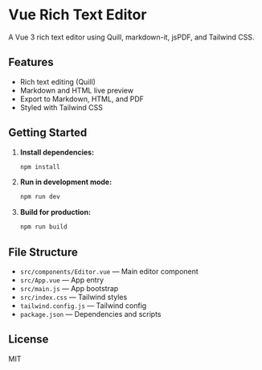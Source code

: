 # Vue Rich Text Editor

A Vue 3 rich text editor using Quill, markdown-it, jsPDF, and Tailwind CSS.

## Features

- Rich text editing (Quill)
- Markdown and HTML live preview
- Export to Markdown, HTML, and PDF
- Styled with Tailwind CSS

## Getting Started

1. **Install dependencies:**
   ```bash
   npm install
   ```

2. **Run in development mode:**
   ```bash
   npm run dev
   ```

3. **Build for production:**
   ```bash
   npm run build
   ```

## File Structure

- `src/components/Editor.vue` — Main editor component
- `src/App.vue` — App entry
- `src/main.js` — App bootstrap
- `src/index.css` — Tailwind styles
- `tailwind.config.js` — Tailwind config
- `package.json` — Dependencies and scripts

## License

MIT
